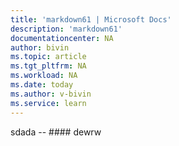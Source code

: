 ```yaml
---
title: 'markdown61 | Microsoft Docs'
description: 'markdown61'
documentationcenter: NA
author: bivin
ms.topic: article
ms.tgt_pltfrm: NA
ms.workload: NA
ms.date: today
ms.author: v-bivin
ms.service: learn
---
```


sdada -- #### dewrw
